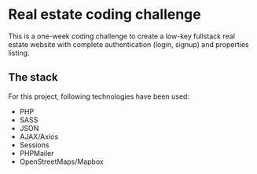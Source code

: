 # Real estate coding challenge

This is a one-week coding challenge to create a low-key fullstack real estate website with
complete authentication (login, signup) and properties listing.

## The stack

For this project, following technologies have been used:

- PHP
- SASS
- JSON
- AJAX/Axios
- Sessions
- PHPMailer
- OpenStreetMaps/Mapbox
